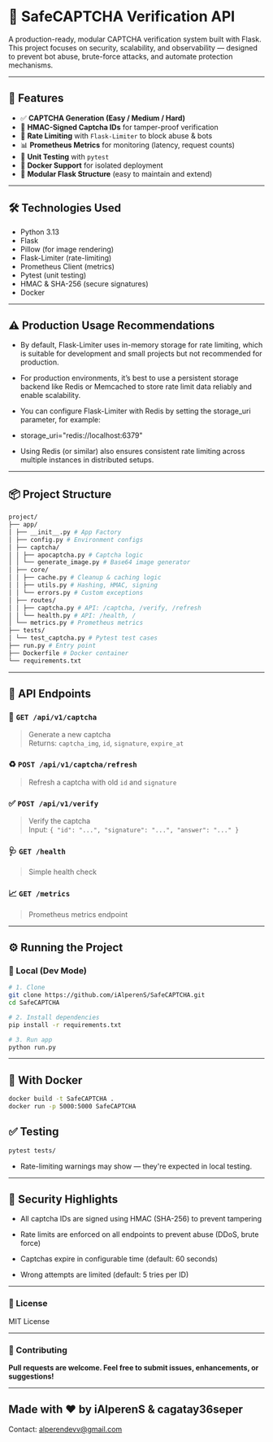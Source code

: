 # 🔐 SafeCAPTCHA Verification API

A production-ready, modular CAPTCHA verification system built with Flask. This project focuses on security, scalability, and observability — designed to prevent bot abuse, brute-force attacks, and automate protection mechanisms.

---

## 🚀 Features

- ✅ **CAPTCHA Generation (Easy / Medium / Hard)**
- 🔐 **HMAC-Signed Captcha IDs** for tamper-proof verification
- 🚫 **Rate Limiting** with `Flask-Limiter` to block abuse & bots
- 📊 **Prometheus Metrics** for monitoring (latency, request counts)
- 🧪 **Unit Testing** with `pytest`
- 🐳 **Docker Support** for isolated deployment
- 🧱 **Modular Flask Structure** (easy to maintain and extend)

---

## 🛠️ Technologies Used

- Python 3.13
- Flask
- Pillow (for image rendering)
- Flask-Limiter (rate-limiting)
- Prometheus Client (metrics)
- Pytest (unit testing)
- HMAC & SHA-256 (secure signatures)
- Docker

---

## ⚠️ Production Usage Recommendations
- By default, Flask-Limiter uses in-memory storage for rate limiting, which is suitable for development and small projects but not recommended for production.

- For production environments, it’s best to use a persistent storage backend like Redis or Memcached to store rate limit data reliably and enable scalability.

- You can configure Flask-Limiter with Redis by setting the storage_uri parameter, for example:
- storage_uri="redis://localhost:6379"

- Using Redis (or similar) also ensures consistent rate limiting across multiple instances in distributed setups.

---

## 📦 Project Structure
```bash
project/
├── app/
│ ├── __init__.py # App Factory
│ ├── config.py # Environment configs
│ ├── captcha/
│ │ ├── apocaptcha.py # Captcha logic
│ │ └── generate_image.py # Base64 image generator
│ ├── core/
│ │ ├── cache.py # Cleanup & caching logic
│ │ ├── utils.py # Hashing, HMAC, signing
│ │ └── errors.py # Custom exceptions
│ ├── routes/
│ │ ├── captcha.py # API: /captcha, /verify, /refresh
│ │ └── health.py # API: /health, /
│ └── metrics.py # Prometheus metrics
├── tests/
│ └── test_captcha.py # Pytest test cases
├── run.py # Entry point
├── Dockerfile # Docker container
└── requirements.txt
```

---

## 📄 API Endpoints

### 🎨 `GET /api/v1/captcha`
> Generate a new captcha  
Returns: `captcha_img`, `id`, `signature`, `expire_at`

### ♻️ `POST /api/v1/captcha/refresh`
> Refresh a captcha with old `id` and `signature`

### ✅ `POST /api/v1/verify`
> Verify the captcha  
Input: `{ "id": "...", "signature": "...", "answer": "..." }`

### 🩺 `GET /health`
> Simple health check

### 📈 `GET /metrics`
> Prometheus metrics endpoint

---

## ⚙️ Running the Project

### 🔧 Local (Dev Mode)

```bash
# 1. Clone
git clone https://github.com/iAlperenS/SafeCAPTCHA.git
cd SafeCAPTCHA

# 2. Install dependencies
pip install -r requirements.txt

# 3. Run app
python run.py
```

---

## 🐳 With Docker
```bash
docker build -t SafeCAPTCHA .
docker run -p 5000:5000 SafeCAPTCHA
```

## ✅ Testing
```bash
pytest tests/
```
- Rate-limiting warnings may show — they're expected in local testing.

---

## 🔐 Security Highlights
- All captcha IDs are signed using HMAC (SHA-256) to prevent tampering

- Rate limits are enforced on all endpoints to prevent abuse (DDoS, brute force)

- Captchas expire in configurable time (default: 60 seconds)

- Wrong attempts are limited (default: 5 tries per ID)

---

### 📄 License
MIT License

---

### 🤝 Contributing
**Pull requests are welcome. Feel free to submit issues, enhancements, or suggestions!**

---

Made with ❤️ by iAlperenS & cagatay36seper
---
Contact: alperendevv@gmail.com
